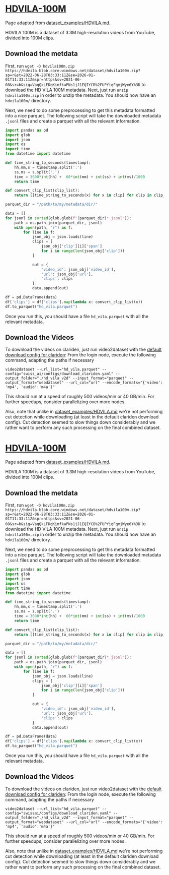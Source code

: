 # [HDVILA-100M](https://github.com/microsoft/XPretrain/tree/main/hd-vila-100m)
Page adapted from [dataset_examples/HDVILA.md](/dataset_examples/HDVILA.md).

HDVILA 100M is a dataset of 3.3M high-resolution videos from YouTube, divided into 100M clips.

## Download the metdata
First, run `wget -O hdvila100m.zip https://hdvila.blob.core.windows.net/dataset/hdvila100m.zip?sp=r&st=2022-06-28T03:33:11Z&se=2026-01-01T11:33:11Z&spr=https&sv=2021-06-08&sr=b&sig=VaqQkLFDqKinfkaPNs1jJ1EQIYCB%2FUPYiqFqmjWye6Y%3D` to download the HD VILA 100M metadata. Next, just run `unzip hdvilla100m.zip` in order to unzip the metadata. You should now have an `hdvila100m/` directory.

Next, we need to do some preprocessing to get this metadata formatted into a nice parquet. The following script will take the downloaded metadata `.jsonl` files and create a parquet with all the relevant information.

```python
import pandas as pd
import glob
import json
import os
import time
from datetime import datetime

def time_string_to_seconds(timestamp):
    hh,mm,s = timestamp.split(':')
    ss,ms = s.split('.')
    time = 3600*int(hh) +  60*int(mm) + int(ss) + int(ms)/1000
    return time

def convert_clip_list(clip_list):
    return [[time_string_to_seconds(x) for x in clip] for clip in clip_list]

parquet_dir = "/path/to/my/metadata/dir/"

data = []
for jsonl in sorted(glob.glob(f"{parquet_dir}*.jsonl")):
    path = os.path.join(parquet_dir, jsonl)
    with open(path, "r") as f:
        for line in f:
            json_obj = json.loads(line)
            clips = [
                json_obj['clip'][i]['span']
                for i in range(len(json_obj['clip']))
            ]

            out = {
                'video_id': json_obj['video_id'],
                'url': json_obj['url'],
                'clips': clips
            }
            data.append(out)

df = pd.DataFrame(data)
df['clips'] = df['clips'].map(lambda x: convert_clip_list(x))
df.to_parquet("hd_vila.parquet")
```

Once you run this, you should have a file `hd_vila.parquet` with all the relevant metadata.

## Download the Videos
To download the videos on clariden, just run video2dataset with the [default download config for clariden](../configs/download_clariden.yaml): From the login node, execute the following command, adapting the paths if necessary

```
video2dataset --url_list="hd_vila.parquet" --config="swiss_ai/configs/download_clariden.yaml" --output_folder="./hd_vila_v2d" --input_format="parquet" --output_format="webdataset" --url_col="url" --encode_formats="{'video': 'mp4', 'audio':'m4a'}" 
```

This should run at a speed of roughly 500 videos/min or 40 GB/min. For further speedups, consider parallelizing over more nodes.

Also, note that unlike in [dataset_examples/HDVILA.md](/dataset_examples/HDVILA.md) we're not performing cut detection while downloading (at least in the default clariden download config). Cut detection seemed to slow things down considerably and we rather want to perform any such processing on the final combined dataset.

# [HDVILA-100M](https://github.com/microsoft/XPretrain/tree/main/hd-vila-100m)
Page adapted from [dataset_examples/HDVILA.md](/dataset_examples/HDVILA.md).

HDVILA 100M is a dataset of 3.3M high-resolution videos from YouTube, divided into 100M clips.

## Download the metdata
First, run `wget -O hdvila100m.zip https://hdvila.blob.core.windows.net/dataset/hdvila100m.zip?sp=r&st=2022-06-28T03:33:11Z&se=2026-01-01T11:33:11Z&spr=https&sv=2021-06-08&sr=b&sig=VaqQkLFDqKinfkaPNs1jJ1EQIYCB%2FUPYiqFqmjWye6Y%3D` to download the HD VILA 100M metadata. Next, just run `unzip hdvilla100m.zip` in order to unzip the metadata. You should now have an `hdvila100m/` directory.

Next, we need to do some preprocessing to get this metadata formatted into a nice parquet. The following script will take the downloaded metadata `.jsonl` files and create a parquet with all the relevant information.

```python
import pandas as pd
import glob
import json
import os
import time
from datetime import datetime

def time_string_to_seconds(timestamp):
    hh,mm,s = timestamp.split(':')
    ss,ms = s.split('.')
    time = 3600*int(hh) +  60*int(mm) + int(ss) + int(ms)/1000
    return time

def convert_clip_list(clip_list):
    return [[time_string_to_seconds(x) for x in clip] for clip in clip_list]

parquet_dir = "/path/to/my/metadata/dir/"

data = []
for jsonl in sorted(glob.glob(f"{parquet_dir}*.jsonl")):
    path = os.path.join(parquet_dir, jsonl)
    with open(path, "r") as f:
        for line in f:
            json_obj = json.loads(line)
            clips = [
                json_obj['clip'][i]['span']
                for i in range(len(json_obj['clip']))
            ]

            out = {
                'video_id': json_obj['video_id'],
                'url': json_obj['url'],
                'clips': clips
            }
            data.append(out)

df = pd.DataFrame(data)
df['clips'] = df['clips'].map(lambda x: convert_clip_list(x))
df.to_parquet("hd_vila.parquet")
```

Once you run this, you should have a file `hd_vila.parquet` with all the relevant metadata.

## Download the Videos
To download the videos on clariden, just run video2dataset with the [default download config for clariden](../configs/download_clariden.yaml): From the login node, execute the following command, adapting the paths if necessary

```
video2dataset --url_list="hd_vila.parquet" --config="swissai/configs/download_clariden.yaml" --output_folder="./hd_vila_v2d" --input_format="parquet" --output_format="webdataset" --url_col="url" --encode_formats="{'video': 'mp4', 'audio':'m4a'}" 
```

This should run at a speed of roughly 500 videos/min or 40 GB/min. For further speedups, consider parallelizing over more nodes.

Also, note that unlike in [dataset_examples/HDVILA.md](/dataset_examples/HDVILA.md) we're not performing cut detection while downloading (at least in the default clariden download config). Cut detection seemed to slow things down considerably and we rather want to perform any such processing on the final combined dataset.

